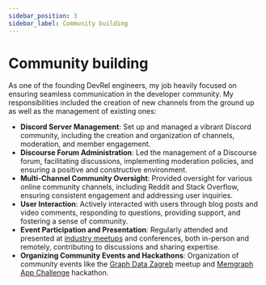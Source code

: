 ```yaml
---
sidebar_position: 3
sidebar_label: Community building
---
```


# Community building

As one of the founding DevRel engineers, my job heavily focused on ensuring seamless communication in the developer community. My responsibilities included the creation of new channels from the ground up as well as the management of existing ones:
- **Discord Server Management**: Set up and managed a vibrant Discord community, including the creation and organization of channels, moderation, and member engagement.
- **Discourse Forum Administration**: Led the management of a Discourse forum, facilitating discussions, implementing moderation policies, and ensuring a positive and constructive environment.
- **Multi-Channel Community Oversight**: Provided oversight for various online community channels, including Reddit and Stack Overflow, ensuring consistent engagement and addressing user inquiries.
- **User Interaction**: Actively interacted with users through blog posts and video comments, responding to questions, providing support, and fostering a sense of community.
- **Event Participation and Presentation**: Regularly attended and presented at [industry meetups](https://www.youtube.com/watch?v=b865jn1ZASM) and conferences, both in-person and remotely, contributing to discussions and sharing expertise.
- **Organizing Community Events and Hackathons**: Organization of community events like the [Graph Data Zagreb](https://www.meetup.com/graph-data-zagreb/) meetup and [Memgraph App Challenge](https://memgraph.com/blog/memgraph-app-challenge) hackathon.
